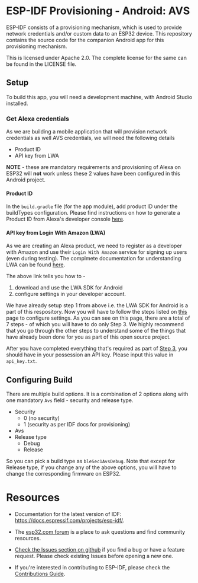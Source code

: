 # ESP-IDF Provisioning - Android: AVS

ESP-IDF consists of a provisioning mechanism, which is used to provide network credentials and/or custom data to an ESP32 device.
This repository contains the source code for the companion Android app for this provisioning mechanism.

This is licensed under Apache 2.0. The complete license for the same can be found in the LICENSE file.

## Setup

To build this app, you will need a development machine, with Android Studio installed.

### Get Alexa credentials

As we are building a mobile application that will provision network credentials as well AVS credentials, we will need the following details

- Product ID
- API key from LWA

**NOTE** - these are mandatory requirements and provisioning of Alexa on ESP32 will **not** work unless these 2 values have been configured in this Android project.

#### Product ID
In the `build.gradle` file (for the app module), add product ID under the buildTypes configuration. Please find instructions on how to generate a Product ID from Alexa's developer console [here](https://github.com/alexa/avs-device-sdk/wiki/Create-Security-Profile).

#### API key from Login With Amazon (LWA)
As we are creating an Alexa product, we need to register as a developer with Amazon and use their `Login With Amazon` service for signing up users (even during testing). The complmete documentation for understanding LWA can be found [here](https://developer.amazon.com/docs/login-with-amazon/documentation-overview.html).

The above link tells you how to -

1. download and use the LWA SDK for Android 
2. configure settings in your developer account.

We have already setup step 1 from above i.e. the LWA SDK for Android is a part of this respository. Now you will have to follow the steps listed on [this](https://developer.amazon.com/docs/login-with-amazon/install-sdk-android.html) page to configure settings. As you can see on this page, there are a total of 7 steps - of which you will have to do only Step 3. We highly recommend that you go through the other steps to understand some of the things that have already been done for you as part of this open source project.

After you have completed everything that's required as part of [Step 3](https://developer.amazon.com/docs/login-with-amazon/register-android.html), you should have in your possession an API key. Please input this value in `api_key.txt`.

## Configuring Build

There are multiple build options. It is a combination of 2 options along with one mandatory `Avs` field -  security and release type.


- Security
  - 0 (no security)
  - 1 (security as per IDF docs for provisioning)
- Avs
- Release type
  - Debug
  - Release

So you can pick a build type as `bleSec1AvsDebug`. Note that except for Release type, if you change any of the above options, you will have to change the corresponding firmware on ESP32.

# Resources

* Documentation for the latest version of IDF: https://docs.espressif.com/projects/esp-idf/.

* The [esp32.com forum](https://esp32.com/) is a place to ask questions and find community resources.

* [Check the Issues section on github](https://github.com/espressif/esp-idf-provisioning-android/issues) if you find a bug or have a feature request. Please check existing Issues before opening a new one.

* If you're interested in contributing to ESP-IDF, please check the [Contributions Guide](https://docs.espressif.com/projects/esp-idf/en/latest/contribute/index.html).
